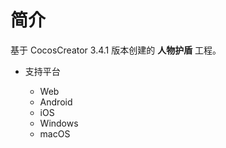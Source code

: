 
# 简介
基于 CocosCreator 3.4.1 版本创建的 **人物护盾** 工程。


* 支持平台

    - Web
    - Android
    - iOS
    - Windows
    - macOS